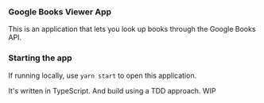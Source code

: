 ### Google Books Viewer App

This is an application that lets you look up books through the Google Books API. 

### Starting the app

If running locally, use `yarn start` to open this application.

It's written in TypeScript. And build using a TDD approach. WIP
